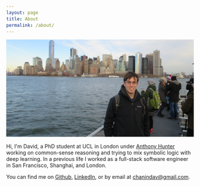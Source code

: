 ```yaml
---
layout: page
title: About
permalink: /about/
---
```


<img src="/assets/nyc.JPG" alt="Me in New York" />

Hi, I'm David, a PhD student at UCL in London under [Anthony Hunter](http://www0.cs.ucl.ac.uk/staff/A.Hunter/) working on common-sense reasoning and trying to mix symbolic logic with deep learning. In a previous life I worked as a full-stack software engineer in San Francisco, Shanghai, and London.

You can find me on [Github](https://github.com/chanind), [LinkedIn](https://www.linkedin.com/in/davidchanin), or by email at [chanindav@gmail.com](mailto:chanindav@gmail.com).
